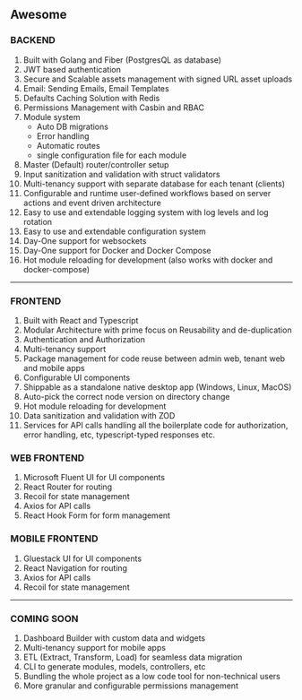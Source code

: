 ## Awesome

### BACKEND

1. Built with Golang and Fiber (PostgresQL as database)
2. JWT based authentication
3. Secure and Scalable assets management with signed URL asset uploads
4. Email: Sending Emails, Email Templates
5. Defaults Caching Solution with Redis
6. Permissions Management with Casbin and RBAC
7. Module system
   - Auto DB migrations
   - Error handling
   - Automatic routes
   - single configuration file for each module
8. Master (Default) router/controller setup
9. Input sanitization and validation with struct validators
10. Multi-tenancy support with separate database for each tenant (clients)
11. Configurable and runtime user-defined workflows based on server actions and event driven architecture
12. Easy to use and extendable logging system with log levels and log rotation
13. Easy to use and extendable configuration system
14. Day-One support for websockets
15. Day-One support for Docker and Docker Compose
16. Hot module reloading for development (also works with docker and docker-compose)

<hr />

### FRONTEND

1. Built with React and Typescript
2. Modular Architecture with prime focus on Reusability and de-duplication
3. Authentication and Authorization
4. Multi-tenancy support
5. Package management for code reuse between admin web, tenant web and mobile apps
6. Configurable UI components
7. Shippable as a standalone native desktop app (Windows, Linux, MacOS)
8. Auto-pick the correct node version on directory change
9. Hot module reloading for development
10. Data sanitization and validation with ZOD
11. Services for API calls handling all the boilerplate code for authorization, error handling, etc, typescript-typed responses etc.

### WEB FRONTEND

1.  Microsoft Fluent UI for UI components
2.  React Router for routing
3.  Recoil for state management
4.  Axios for API calls
5.  React Hook Form for form management

### MOBILE FRONTEND

1. Gluestack UI for UI components
2. React Navigation for routing
3. Axios for API calls
4. Recoil for state management

<hr />

### COMING SOON

1. Dashboard Builder with custom data and widgets
2. Multi-tenancy support for mobile apps
3. ETL (Extract, Transform, Load) for seamless data migration
4. CLI to generate modules, models, controllers, etc
5. Bundling the whole project as a low code tool for non-technical users
6. More granular and configurable permissions management
